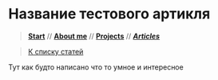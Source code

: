 # Название тестового артикля

> [**Start**](/) // [**About me**](/about) // [**Projects**](/projects) // [**_Articles_**](/articles)

> [К списку статей](/articles)

Тут как будто написано что то умное и интересное
